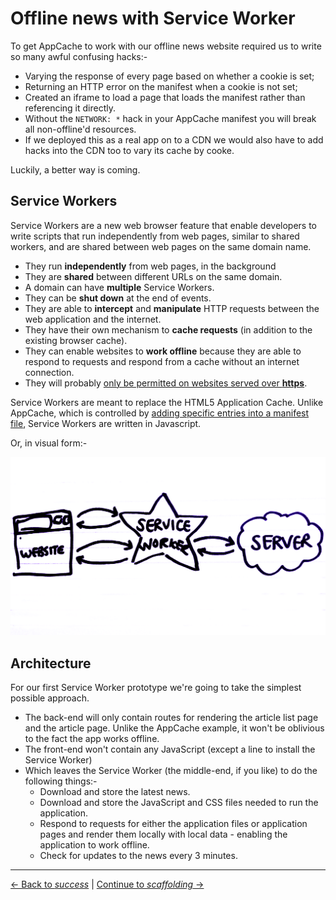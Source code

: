 # Offline news with Service Worker

To get AppCache to work with our offline news website required us to write so many awful confusing hacks:-

- Varying the response of every page based on whether a cookie is set;
- Returning an HTTP error on the manifest when a cookie is not set;
- Created an iframe to load a page that loads the manifest rather than referencing it directly.
- Without the `NETWORK: *` hack in your AppCache manifest you will break all non-offline'd resources.
- If we deployed this as a real app on to a CDN we would also have to add hacks into the CDN too to vary its cache by cooke.

Luckily, a better way is coming.

## Service Workers

Service Workers are a new web browser feature that enable developers to write scripts that run independently from web pages, similar to shared workers, and are shared between web pages on the same domain name.

- They run **independently** from web pages, in the background
- They are **shared** between different URLs on the same domain.
- A domain can have **multiple** Service Workers.
- They can be **shut down** at the end of events.
- They are able to **intercept** and **manipulate** HTTP requests between the web application and the internet.
- They have their own mechanism to **cache requests** (in addition to the existing browser cache).
- They can enable websites to **work offline** because they are able to respond to requests and respond from a cache without an internet connection.
- They will probably [only be permitted on websites served over **https**](https://github.com/slightlyoff/ServiceWorker/issues/199).

Service Workers are meant to replace the HTML5 Application Cache. Unlike AppCache, which is controlled by [adding specific entries into a manifest file](https://developer.mozilla.org/en/docs/HTML/Using_the_application_cache), Service Workers are written in Javascript.

Or, in visual form:-

![Service Worker Explained](./service-worker-explained.png)

## Architecture

For our first Service Worker prototype we're going to take the simplest possible approach.

- The back-end will only contain routes for rendering the article list page and the article page.  Unlike the AppCache example, it won't be oblivious to the fact the app works offline.
- The front-end won't contain any JavaScript (except a line to install the Service Worker)
- Which leaves the Service Worker (the middle-end, if you like) to do the following things:-
  - Download and store the latest news.
  - Download and store the JavaScript and CSS files needed to run the application.
  - Respond to requests for either the application files or application pages and render them locally with local data - enabling the application to work offline.
  - Check for updates to the news every 3 minutes.

---

[← Back to *success*](../05-offline-news/05-success) | [Continue to *scaffolding* →](01-scaffolding)
